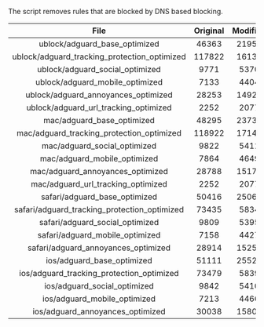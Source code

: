 The script removes rules that are blocked by DNS based blocking.


| File | Original | Modified |
|:----:|:-----:|:-----:|
| ublock/adguard_base_optimized | 46363 | 21957 |
| ublock/adguard_tracking_protection_optimized | 117822 | 16138 |
| ublock/adguard_social_optimized | 9771 | 5370 |
| ublock/adguard_mobile_optimized | 7133 | 4404 |
| ublock/adguard_annoyances_optimized | 28253 | 14926 |
| ublock/adguard_url_tracking_optimized | 2252 | 2077 |
| mac/adguard_base_optimized | 48295 | 23735 |
| mac/adguard_tracking_protection_optimized | 118922 | 17141 |
| mac/adguard_social_optimized | 9822 | 5411 |
| mac/adguard_mobile_optimized | 7864 | 4649 |
| mac/adguard_annoyances_optimized | 28788 | 15178 |
| mac/adguard_url_tracking_optimized | 2252 | 2077 |
| safari/adguard_base_optimized | 50416 | 25065 |
| safari/adguard_tracking_protection_optimized | 73435 | 5834 |
| safari/adguard_social_optimized | 9809 | 5395 |
| safari/adguard_mobile_optimized | 7158 | 4427 |
| safari/adguard_annoyances_optimized | 28914 | 15251 |
| ios/adguard_base_optimized | 51111 | 25529 |
| ios/adguard_tracking_protection_optimized | 73479 | 5839 |
| ios/adguard_social_optimized | 9842 | 5410 |
| ios/adguard_mobile_optimized | 7213 | 4466 |
| ios/adguard_annoyances_optimized | 30038 | 15807 |